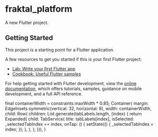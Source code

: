 # fraktal_platform

A new Flutter project.

## Getting Started

This project is a starting point for a Flutter application.

A few resources to get you started if this is your first Flutter project:

- [Lab: Write your first Flutter app](https://docs.flutter.dev/get-started/codelab)
- [Cookbook: Useful Flutter samples](https://docs.flutter.dev/cookbook)

For help getting started with Flutter development, view the
[online documentation](https://docs.flutter.dev/), which offers tutorials,
samples, guidance on mobile development, and a full API reference.

 final containerWidth = constraints.maxWidth * 0.85;
 Container(
                        margin: EdgeInsets.symmetric(vertical: 32, horizontal: 8),
                        width: containerWidth,
                        child: Row(
                          children: List.generate(tabLabels.length, (index) {
                            return Expanded(
                              child: TabService(
                                title: tabLabels[index],
                                isSelected: _selectedTabIndex == index,
                                onTap: () {
                                  setState(() {
                                    _selectedTabIndex = index;
                                  });
                                },
                              ),
                            );
                          })),
                      )